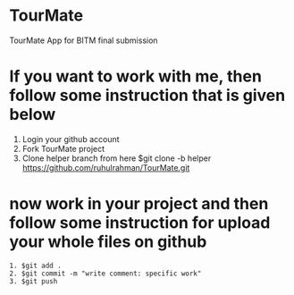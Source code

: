 # TourMate
TourMate App for BITM final submission

# If you want to work with me, then follow some instruction that is given below
 1. Login your github account
 2. Fork TourMate project
 3. Clone helper branch from here
 		$git clone -b helper https://github.com/ruhulrahman/TourMate.git
# now work in your project and then follow some instruction for upload your whole files on github
	1. $git add .
	2. $git commit -m "write comment: specific work"
	3. $git push
